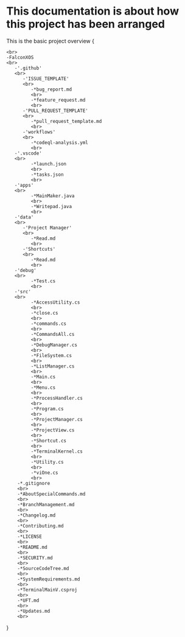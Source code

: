 # This documentation is about how this project has been arranged

This is the basic project overview
{
    
    <br>
    -FalconXOS
    <br>
       -'.github'
       <br>
          -'ISSUE_TEMPLATE'
          <br>
             -*bug_report.md
             <br>
             -*feature_request.md
             <br>
          -'PULL_REQUEST_TEMPLATE'
          <br>
             -*pull_request_template.md
             <br>          
          -'workflows'
          <br>
             -*codeql-analysis.yml
             <br>
       -'.vscode'
       <br>
             -*launch.json
             <br>
             -*tasks.json
             <br>
       -'apps'
       <br>
             -*MainMaker.java
             <br>
             -*Writepad.java
             <br>
       -'data'
       <br>
          -'Project Manager'
          <br>
             -*Read.md
             <br>
          -'Shortcuts'
          <br>
             -*Read.md
             <br>
       -'debug'
       <br>
             -*Test.cs
             <br>
       -'src'
       <br>
             -*AccessUtility.cs
             <br>
             -*close.cs
             <br>
             -*commands.cs
             <br>
             -*CommandsAll.cs
             <br>
             -*DebugManager.cs
             <br>
             -*FileSystem.cs
             <br>
             -*ListManager.cs
             <br>
             -*Main.cs
             <br>
             -*Menu.cs
             <br>
             -*ProcessHandler.cs
             <br>
             -*Program.cs
             <br>
             -*ProjectManager.cs
             <br>
             -*ProjectView.cs
             <br>
             -*Shortcut.cs
             <br>
             -*TerminalKernel.cs
             <br>
             -*Utility.cs
             <br>
             -*viOne.cs
             <br>
        -*.gitignore
        <br>
        -*AboutSpecialCommands.md
        <br>
        -*BranchManagement.md
        <br>
        -*Changelog.md
        <br>
        -*Contributing.md
        <br>
        -*LICENSE
        <br>
        -*README.md
        <br>
        -*SECURITY.md
        <br>
        -*SourceCodeTree.md
        <br>
        -*SystemRequirements.md
        <br>
        -*TerminalMainV.csproj
        <br>
        -*UFT.md
        <br>
        -*Updates.md
        <br>
        


}
